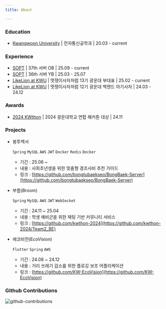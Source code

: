 ```yaml
---
title: About

---
```


<!-- > **Note**: Add Markdown syntax content to file `tabs/about.md` and it will show up on this page. -->

### Education

- [Kwangwoon University](https://www.kw.ac.kr/ko/) \| 전자통신공학과 \| 20.03 - current




### Experience

- [SOPT](https://www.sopt.org/) \| 37th 서버 OB \| 25.09 - current
- [SOPT](https://www.sopt.org/) \| 36th 서버 YB \| 25.03 - 25.07
- [LikeLion at KWU](https://kwu-likelion.netlify.app/) \| 멋쟁이사자처럼 13기 광운대 부대표 \| 25.02 - current
- [LikeLion at KWU](https://kwu-likelion.netlify.app/) \|  멋쟁이사자처럼 12기 광운대 백엔드 아기사자 \| 24.03 - 24.12



### <!--Certifications-->

<!-- 25.09 | 정보처리기사 -->

<!-- 25.09 | SQLD -->

<!-- 25.12 | Opic - IM x -->



### Awards

- [2024 KWthon](https://github.com/kwthon-2024) \| 2024 광운대학교 연합 해커톤 대상 \| 24.11





### Projects

- 봉투백서

  `Spring` `MySQL`  `AWS` `JWT` `Docker` `Redis` `Docker`

  - 기간 : 25.06 ~ 
  - 내용 : 사회초년생을 위한 맞춤형 경조사비 추천 가이드
  - 링크 : [https://github.com/bongtubaekseo/BongBaek-Server](https://github.com/bongtubaekseo/BongBaek-Server)



- 부름(Broom)

  `Spring` `MySQL`  `AWS` `JWT` `WebSocket`

  - 기간 : 24.11 ~ 25.04
  - 내용 : 학생 예비군을 위한 채팅 기반 커뮤니티 서비스
  - 링크 : [https://github.com/kwthon-2024](https://github.com/kwthon-2024/Team2_BE)



- 에코비전(EcoVision)

  `Flutter` `Spring` `AWS`

  - 기간 : 24.08 ~ 24.12
  - 내용 : 거리 쓰레기 감소를 위한 플로깅 보조 어플리케이션
  - 링크 : [https://github.com/KW-EcoVision](https://github.com/KW-EcoVision)



###  **Github Contributions**

![github-contributions](https://ghchart.rshah.org/Kyoung-M1N)

